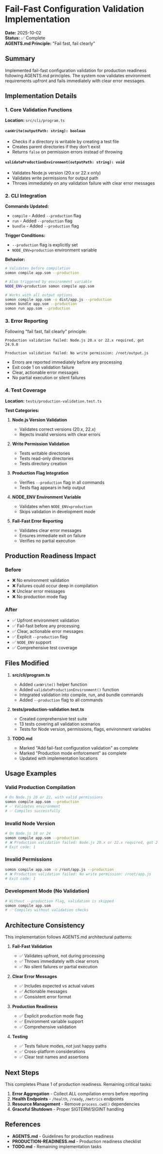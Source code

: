 # Fail-Fast Configuration Validation Implementation

**Date:** 2025-10-02  
**Status:** ✅ Complete  
**AGENTS.md Principle:** "Fail fast, fail clearly"

## Summary

Implemented fail-fast configuration validation for production readiness
following AGENTS.md principles. The system now validates environment
requirements upfront and fails immediately with clear error messages.

## Implementation Details

### 1. Core Validation Functions

**Location:** `src/cli/program.ts`

#### `canWrite(outputPath: string): boolean`

- Checks if a directory is writable by creating a test file
- Creates parent directories if they don't exist
- Returns `false` on permission errors instead of throwing

#### `validateProductionEnvironment(outputPath: string): void`

- Validates Node.js version (20.x or 22.x only)
- Validates write permissions for output path
- Throws immediately on any validation failure with clear error messages

### 2. CLI Integration

**Commands Updated:**

- `compile` - Added `--production` flag
- `run` - Added `--production` flag
- `bundle` - Added `--production` flag

**Trigger Conditions:**

- `--production` flag is explicitly set
- `NODE_ENV=production` environment variable

**Behavior:**

```bash
# Validates before compilation
somon compile app.som --production

# Also triggered by environment variable
NODE_ENV=production somon compile app.som

# Works with all output options
somon compile app.som -o dist/app.js --production
somon bundle app.som --production
somon run app.som --production
```

### 3. Error Reporting

Following "fail fast, fail clearly" principle:

```
Production validation failed: Node.js 20.x or 22.x required, got 24.9.0
```

```
Production validation failed: No write permission: /root/output.js
```

- Errors are reported immediately before any processing
- Exit code 1 on validation failure
- Clear, actionable error messages
- No partial execution or silent failures

### 4. Test Coverage

**Location:** `tests/production-validation.test.ts`

**Test Categories:**

1. **Node.js Version Validation**
   - Validates correct versions (20.x, 22.x)
   - Rejects invalid versions with clear errors

2. **Write Permission Validation**
   - Tests writable directories
   - Tests read-only directories
   - Tests directory creation

3. **Production Flag Integration**
   - Verifies `--production` flag in all commands
   - Tests flag appears in help output

4. **NODE_ENV Environment Variable**
   - Validates when `NODE_ENV=production`
   - Skips validation in development mode

5. **Fail-Fast Error Reporting**
   - Validates clear error messages
   - Ensures immediate exit on failure
   - Verifies no partial execution

## Production Readiness Impact

### Before

- ❌ No environment validation
- ❌ Failures could occur deep in compilation
- ❌ Unclear error messages
- ❌ No production mode flag

### After

- ✅ Upfront environment validation
- ✅ Fail-fast before any processing
- ✅ Clear, actionable error messages
- ✅ Explicit `--production` flag
- ✅ `NODE_ENV` support
- ✅ Comprehensive test coverage

## Files Modified

1. **src/cli/program.ts**
   - Added `canWrite()` helper function
   - Added `validateProductionEnvironment()` function
   - Integrated validation into compile, run, and bundle commands
   - Added `--production` flag to all commands

2. **tests/production-validation.test.ts**
   - Created comprehensive test suite
   - 13 tests covering all validation scenarios
   - Tests for Node version, permissions, flags, environment variables

3. **TODO.md**
   - Marked "Add fail-fast configuration validation" as complete
   - Marked "Production mode enforcement" as complete
   - Updated with implementation locations

## Usage Examples

### Valid Production Compilation

```bash
# On Node.js 20 or 22, with valid permissions
somon compile app.som --production
# ✅ Validates environment
# ✅ Compiles successfully
```

### Invalid Node Version

```bash
# On Node.js 18 or 24
somon compile app.som --production
# ❌ Production validation failed: Node.js 20.x or 22.x required, got 24.9.0
# Exit code: 1
```

### Invalid Permissions

```bash
somon compile app.som -o /root/app.js --production
# ❌ Production validation failed: No write permission: /root/app.js
# Exit code: 1
```

### Development Mode (No Validation)

```bash
# Without --production flag, validation is skipped
somon compile app.som
# ✅ Compiles without validation checks
```

## Architecture Consistency

This implementation follows AGENTS.md architectural patterns:

1. **Fail-Fast Validation**
   - ✅ Validates upfront, not during processing
   - ✅ Throws immediately with clear errors
   - ✅ No silent failures or partial execution

2. **Clear Error Messages**
   - ✅ Includes expected vs actual values
   - ✅ Actionable messages
   - ✅ Consistent error format

3. **Production Readiness**
   - ✅ Explicit production mode flag
   - ✅ Environment variable support
   - ✅ Comprehensive validation

4. **Testing**
   - ✅ Tests failure modes, not just happy paths
   - ✅ Cross-platform considerations
   - ✅ Clear test names and assertions

## Next Steps

This completes Phase 1 of production readiness. Remaining critical tasks:

1. **Error Aggregation** - Collect ALL compilation errors before reporting
2. **Health Endpoints** - `/health`, `/ready`, `/metrics` endpoints
3. **Resource Management** - Remove `process.cwd()` dependencies
4. **Graceful Shutdown** - Proper SIGTERM/SIGINT handling

## References

- **AGENTS.md** - Guidelines for production readiness
- **PRODUCTION-READINESS.md** - Production readiness checklist
- **TODO.md** - Remaining implementation tasks
